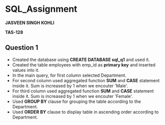 # SQL_Assignment

**JASVEEN SINGH KOHLI**

**TAS-128**


## Question 1
- Created the database using **CREATE DATABASE sql_q1** and used it.
- Created the table employees with emp_id as **primary key** and inserted values into it.
- In the main query, for first column selected Department.
- For second column used aggregated function **SUM** and **CASE** statement inside it. Sum is increased by 1 when we encouter 'Male'.
- For third column used aggregated function **SUM** and **CASE** statement inside it. Sum is increased by 1 when we encouter 'Female'.
- Used **GROUP BY** clause for grouping the table according to the Department.
- Used **ORDER BY** clause to display table in ascending order according to Department.

